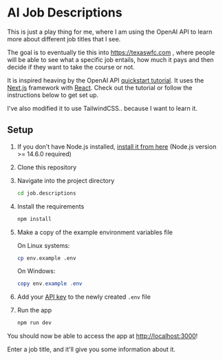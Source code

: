 # AI Job Descriptions

This is just a play thing for me, where I am using the OpenAI API to learn more about different job titles that I see.

The goal is to eventually tie this into <https://texaswfc.com> , where people will be able to see what a specific job entails, how much it pays and then decide if they want to take the course or not.

It is inspired heaving by the  OpenAI API [quickstart tutorial](https://beta.openai.com/docs/quickstart). It uses the [Next.js](https://nextjs.org/) framework with [React](https://reactjs.org/). Check out the tutorial or follow the instructions below to get set up.

I've also modified it to use TailwindCSS.. because I want to learn it.
## Setup

1. If you don’t have Node.js installed, [install it from here](https://nodejs.org/en/) (Node.js version >= 14.6.0 required)

2. Clone this repository

3. Navigate into the project directory

   ```bash
   cd job.descriptions
   ```

4. Install the requirements

   ```bash
   npm install
   ```

5. Make a copy of the example environment variables file

   On Linux systems:

   ```bash
   cp env.example .env
   ```

   On Windows:

   ```powershell
   copy env.example .env
   ```

6. Add your [API key](https://beta.openai.com/account/api-keys) to the newly created `.env` file

7. Run the app

   ```bash
   npm run dev
   ```

You should now be able to access the app at [http://localhost:3000](http://localhost:3000)!

Enter a job title, and it'll give you some information about it.
